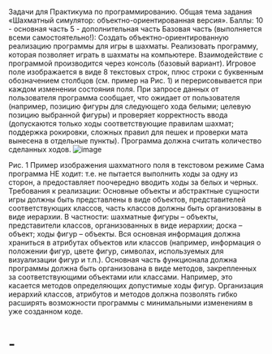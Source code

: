 Задачи для Практикума по программированию. Общая тема задания «Шахматный
симулятор: объектно-ориентированная версия».
Баллы:
10 - основная часть
5 - дополнительная часть
Базовая часть (выполняется всеми самостоятельно!):
Создать объектно-ориентированную реализацию программы для игры в шахматы.
Реализовать программу, которая позволяет играть в шахматы на компьютере.
Взаимодействие с программой производится через консоль (базовый вариант). Игровое
поле изображается в виде 8 текстовых строк, плюс строки с буквенным обозначением
столбцов (см. пример на Рис. 1) и перерисовывается при каждом изменении состояния
поля. При запросе данных от пользователя программа сообщает, что ожидает от
пользователя (например, позицию фигуры для следующего хода белыми; целевую
позицию выбранной фигуры) и проверяет корректность ввода (допускаются только ходы
соответствующие правилам шахмат; поддержка рокировки, сложных правил для пешек и
проверки мата вынесена в отдельные пункты). Программа должна считать количество
сделанных ходов.
![image](https://github.com/user-attachments/assets/a68cf331-345f-4196-8da4-cf0f835d4c99)

Рис. 1 Пример изображения шахматного поля в текстовом режиме
Сама программа НЕ ходит: т.е. не пытается выполнить ходы за одну из сторон, а
предоставляет поочередно вводить ходы за белых и черных.
Требования к реализации:
Основные объекты и абстрактные сущности игры должны быть представлены в виде
объектов, представителей соответствующих классов, часть классов должны быть
организованы в виде иерархии. В частности: шахматные фигуры – объекты, представители
классов, организованных в виде иерархии; доска – объект; ходы фигур – объекты. Вся
основная информация должна храниться в атрибутах объектов или классов (например,
информация о положении фигур, цвете фигур, символах, используемых для визуализации
фигур и т.п.). Основная часть функционала должна программы должна быть организована
в виде методов, закрепленных за соответствующими объектами или классами. Например,
это касается методов определяющих допустимые ходы фигур. Организация иерархий
классов, атрибутов и методов должна позволять гибко расширять возможности программы
с минимальными изменениям в уже созданном коде.
# -
